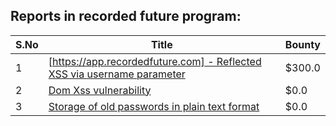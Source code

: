 ## Reports in recorded future program:
| S.No | Title | Bounty |
| ---- | ----- | ------ |
| 1 | [[https://app.recordedfuture.com] - Reflected XSS via username parameter ](https://hackerone.com/reports/1201134) | $300.0 |
| 2 | [Dom Xss vulnerability](https://hackerone.com/reports/1448616) | $0.0 |
| 3 | [Storage of old passwords in plain text format](https://hackerone.com/reports/1549217) | $0.0 |